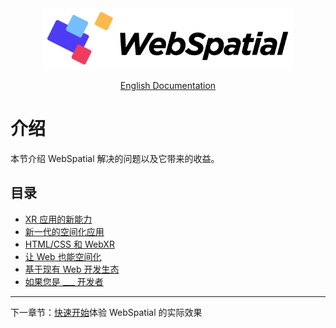 <div align="center">
  <img src="../../assets/logo.png" alt="WebSpatial Logo" width="400"/>

[English Documentation](../../en/introduction/README.md)

</div>


# 介绍

本节介绍 WebSpatial 解决的问题以及它带来的收益。

## 目录

- [XR 应用的新能力](new-powers-for-xr-apps.md)
- [新一代的空间化应用](the-new-generation-of-spatial-apps.md)
- [HTML/CSS 和 WebXR](html-css-and-webxr.md)
- [让 Web 也能空间化](make-the-web-spatial-too.md)
- [基于现有 Web 开发生态](built-on-the-existing-web-ecosystem.md)
- [如果您是 ___ 开发者](if-you-are-a-developer.md)

---

下一章节：[快速开始](../quick-start/README.md)体验 WebSpatial 的实际效果
